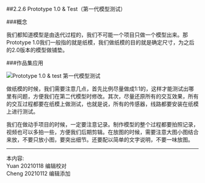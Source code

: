 
##2.2.6 Prototype 1.0 & Test（第一代模型测试）

###概念

我们都知道模型是由迭代过程的，我们不可能一个项目只做一个模型出来。那 Prototype 1.0我们一般指的就是纸模，我们做纸模的目的就是确定尺寸，为之后的2.0版本的模型做铺垫。


###作品集应用

![ Prototype 1.0 & test 第一代模型测试](http://kitpic.makebi.net/2021/ard_09.jpg)

做纸模的时候，我们需要注意几点，首先比例尽量做成1:1的，这样才能测试出哪里有问题，方便我们在第二代模型时修改。其次，尽量还原所有的交互效果，所有的交互过程都要在纸模上做测试，也就是说，所有的传感器，线路都要安装在纸模上进行测试。


我们在做动手项目的时候，一定要注意记录。制作模型的整个过程都要拍照记录，视频也可以多拍一些，方便我们后期剪辑。在放图的时候，需要注意大图小图结合来放，不要只放小图，要突出细节。还要配以简单的文字说明，不要一味放图。


---
本内容:  
Yuan 20210118 编辑校对  
Cheng 20210112 编辑添加
